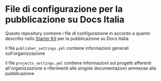 # File di configurazione per la pubblicazione su Docs Italia

Questo repository contiene i file di configurazione in accordo a quanto descritto nello [Starter Kit](https://github.com/italia/docs-italia-starter-kit/tree/master/repo-configurazione) per la pubblicazione su Docs Italia:

il file `publisher_settings.yml` contiene informazioni generali sull'organizzazione

il file `projects_settings.yml` contiene informazioni sui progetti afferenti all'organizzazione e riferimenti alle singole documentazioni ammesse alla pubblicazione
